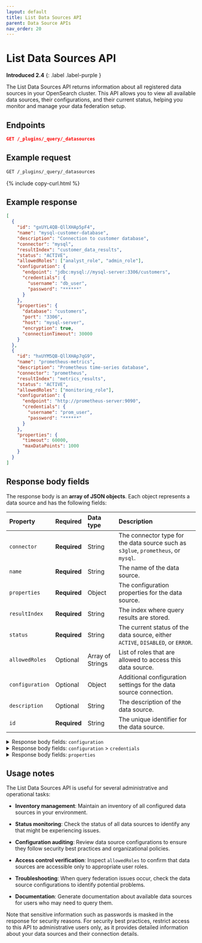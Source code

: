 ```yaml
---
layout: default
title: List Data Sources API
parent: Data Source APIs
nav_order: 20
---
```


# List Data Sources API
**Introduced 2.4**
{: .label .label-purple }

The List Data Sources API returns information about all registered data sources in your OpenSearch cluster. This API allows you to view all available data sources, their configurations, and their current status, helping you monitor and manage your data federation setup.

<!-- spec_insert_start
api: query.datasources_list
component: endpoints
-->
## Endpoints
```json
GET /_plugins/_query/_datasources
```
<!-- spec_insert_end -->

## Example request

```bash
GET /_plugins/_query/_datasources
```
{% include copy-curl.html %}

## Example response

```json
[
  {
    "id": "gxUYL4QB-QllXHAp5pF4",
    "name": "mysql-customer-database",
    "description": "Connection to customer database",
    "connector": "mysql",
    "resultIndex": "customer_data_results",
    "status": "ACTIVE",
    "allowedRoles": ["analyst_role", "admin_role"],
    "configuration": {
      "endpoint": "jdbc:mysql://mysql-server:3306/customers",
      "credentials": {
        "username": "db_user",
        "password": "******"
      }
    },
    "properties": {
      "database": "customers",
      "port": "3306",
      "host": "mysql-server",
      "encryption": true,
      "connectionTimeout": 30000
    }
  },
  {
    "id": "hxUYM5QB-QllXHAp7qG9",
    "name": "prometheus-metrics",
    "description": "Prometheus time-series database",
    "connector": "prometheus",
    "resultIndex": "metrics_results",
    "status": "ACTIVE",
    "allowedRoles": ["monitoring_role"],
    "configuration": {
      "endpoint": "http://prometheus-server:9090",
      "credentials": {
        "username": "prom_user",
        "password": "******"
      }
    },
    "properties": {
      "timeout": 60000,
      "maxDataPoints": 1000
    }
  }
]
```

## Response body fields

The response body is an **array of JSON objects**. Each object represents a data source and has the following fields:

| Property | Required | Data type | Description |
| :--- | :--- | :--- | :--- |
| `connector` | **Required** | String | The connector type for the data source such as `s3glue`, `prometheus`, or `mysql`.  |
| `name` | **Required** | String | The name of the data source. |
| `properties` | **Required** | Object | The configuration properties for the data source. |
| `resultIndex` | **Required** | String | The index where query results are stored. |
| `status` | **Required** | String | The current status of the data source, either `ACTIVE`, `DISABLED`, or `ERROR`. |
| `allowedRoles` | Optional | Array of Strings | List of roles that are allowed to access this data source. |
| `configuration` | Optional | Object | Additional configuration settings for the data source connection. |
| `description` | Optional | String | The description of the data source. |
| `id` | **Required** | String | The unique identifier for the data source. |

<details markdown="block">
  <summary>
    Response body fields: <code>configuration</code>
  </summary>
  {: .text-delta }

`configuration` is a JSON object with the following fields:

| Property | Required | Data type | Description |
| :--- | :--- | :--- | :--- |
| `credentials` | **Required** | Object | Authentication credentials for the data source. |
| `endpoint` | **Required** | String | The connection endpoint for the data source. |

</details>

<details markdown="block">
  <summary>
    Response body fields: <code>configuration</code> > <code>credentials</code>
  </summary>
  {: .text-delta }

`credentials` is a JSON object with the following fields:

| Property | Required | Data type | Description |
| :--- | :--- | :--- | :--- |
| `username` | **Required** | String | The username for authentication. |
| `password` | **Required** | String | The password for authentication (masked in the response). |

</details>

<details markdown="block">
  <summary>
    Response body fields: <code>properties</code>
  </summary>
  {: .text-delta }

The `properties` object contains fields specific to each connector type. Each connector includes different properties depending on its type and configuration.

</details>

## Usage notes

The List Data Sources API is useful for several administrative and operational tasks:

- **Inventory management**: Maintain an inventory of all configured data sources in your environment.

- **Status monitoring**: Check the status of all data sources to identify any that might be experiencing issues.

- **Configuration auditing**: Review data source configurations to ensure they follow security best practices and organizational policies.

- **Access control verification**: Inspect `allowedRoles` to confirm that data sources are accessible only to appropriate user roles.

- **Troubleshooting**: When query federation issues occur, check the data source configurations to identify potential problems.

- **Documentation**: Generate documentation about available data sources for users who may need to query them.

Note that sensitive information such as passwords is masked in the response for security reasons. For security best practices, restrict access to this API to administrative users only, as it provides detailed information about your data sources and their connection details.